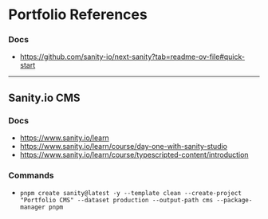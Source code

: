 # Portfolio References
### Docs
- https://github.com/sanity-io/next-sanity?tab=readme-ov-file#quick-start


---
## Sanity.io CMS
### Docs
- https://www.sanity.io/learn
- https://www.sanity.io/learn/course/day-one-with-sanity-studio
- https://www.sanity.io/learn/course/typescripted-content/introduction


### Commands
- ``pnpm create sanity@latest -y --template clean --create-project "Portfolio CMS" --dataset production --output-path cms --package-manager pnpm``
